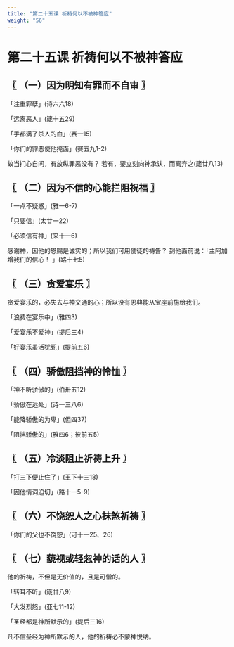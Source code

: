 ```yaml
---
title: "第二十五课 祈祷何以不被神答应"
weight: "56"
---
```


# 第二十五课 祈祷何以不被神答应


## 〖 （一）因为明知有罪而不自审 〗

「注重罪孽」(诗六六18)

「远离恶人」(箴十五29)

「手都满了杀人的血」(赛一15)

「你们的罪恶使他掩面」(赛五九1-2)

故当扪心自问，有放纵罪恶没有？
若有，要立刻向神承认，而离弃之(箴廿八13)

## 〖 （二）因为不信的心能拦阻祝福 〗

「一点不疑惑」(雅一6-7)

「只要信」(太廿一22)

「必须信有神」(来十一6)

感谢神，因他的恩赐是诚实的；所以我们可用使徒的祷告？
到他面前说：「主阿加增我们的信心！
」(路十七5)

## 〖 （三）贪爱宴乐 〗

贪爱宴乐的，必失去与神交通的心；所以没有恩典能从宝座前施给我们。

「浪费在宴乐中」(雅四3)

「爱宴乐不爱神」(提后三4)

「好宴乐虽活犹死」(提前五6)

## 〖 （四）骄傲阻挡神的怜恤 〗

「神不听骄傲的」(伯卅五12)

「骄傲在远处」(诗一三八6)

「能降骄傲的为卑」(但四37)

「阻挡骄傲的」(雅四6；彼前五5)

## 〖 （五）冷淡阻止祈祷上升 〗

「打三下便止住了」(王下十三18)

「因他情词迫切」(路十一5-9)

## 〖 （六）不饶恕人之心抹煞祈祷 〗

「你们的父也不饶恕」(可十一25、26)

## 〖 （七）藐视或轻忽神的话的人 〗

他的祈祷，不但是无价值的，且是可憎的。

「转耳不听」(箴廿八9)

「大发烈怒」(亚七11-12)

「圣经都是神所默示的」(提后三16)

凡不信圣经为神所默示的人，他的祈祷必不蒙神悦纳。
